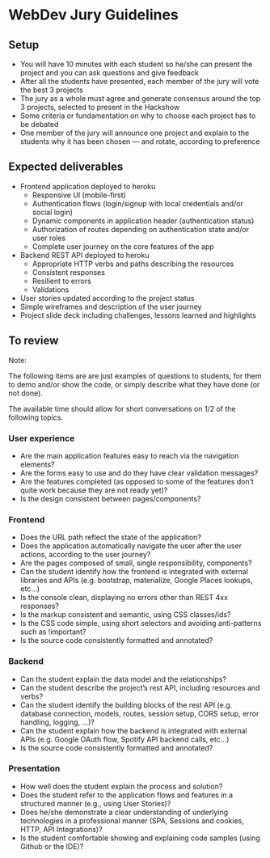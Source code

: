 # WebDev Jury Guidelines

## Setup

- You will have 10 minutes with each student so he/she can present the project and you can ask questions and give feedback
- After all the students have presented, each member of the jury will vote the best 3 projects
- The jury as a whole must agree and generate consensus around the top 3 projects, selected to present in the Hackshow
- Some criteria or fundamentation on why to choose each project has to be debated
- One member of the jury will announce one project and explain to the students why it has been chosen — and rotate, according to preference


## Expected deliverables

- Frontend application deployed to heroku
  - Responsive UI (mobile-first)
  - Authentication flows (login/signup with local credentials and/or social login)
  - Dynamic components in application header (authentication status)
  - Authorization of routes depending on authentication state and/or user roles
  - Complete user journey on the core features of the app
- Backend REST API deployed to heroku
  - Appropriate HTTP verbs and paths describing the resources
  - Consistent responses
  - Resilient to errors
  - Validations
- User stories updated according to the project status
- Simple wireframes and description of the user journey
- Project slide deck including challenges, lessons learned and highlights

## To review

Note:

The following items are are just examples of questions to students, for them to demo and/or show the code, or simply describe what they have done (or not done).

The available time should allow for short conversations on 1/2 of the following topics.

### User experience
- Are the main application features easy to reach via the navigation elements?
- Are the forms easy to use and do they have clear validation messages?
- Are the features completed (as opposed to some of the features don’t quite work because they are not ready yet)?
- Is the design consistent between pages/components?

### Frontend
- Does the URL path reflect the state of the application?
- Does the application automatically navigate the user after the user actions, according to the user journey?
- Are the pages composed of small, single responsibility, components?
- Can the student identify how the frontend is integrated with external libraries and APIs (e.g. bootstrap, materialize, Google Places lookups, etc…)
- Is the console clean, displaying no errors other than REST 4xx responses?
- Is the markup consistent and semantic, using CSS classes/ids?
- Is the CSS code simple, using short selectors and avoiding anti-patterns such as !important?
- Is the source code consistently formatted and annotated?

### Backend
- Can the student explain the data model and the relationships?
- Can the student describe the project’s rest API, including resources and verbs?
- Can the student identify the building blocks of the rest API (e.g. database connection, models, routes, session setup, CORS setup, error handling, logging, …)?
- Can the student explain how the backend is integrated with external APIs (e.g. Google OAuth flow, Spotify API backend calls, etc…)
- Is the source code consistently formatted and annotated?

### Presentation
- How well does the student explain the process and solution?
- Does the student refer to the application flows and features in a structured manner (e.g., using User Stories)?
- Does he/she demonstrate a clear understanding of underlying technologies  in a professional manner (SPA, Sessions and cookies, HTTP, API Integrations)?
- Is the student comfortable showing and explaining code samples (using Github or the IDE)?
